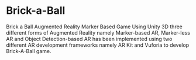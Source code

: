 # Brick-a-Ball
Brick a Ball Augmented Reality Marker Based Game Using Unity 3D
three different forms of Augmented Reality namely Marker-based AR, Marker-less AR and Object Detection-based AR has been implemented using two different AR development frameworks namely AR Kit and Vuforia to develop Brick-A-Ball game. 
